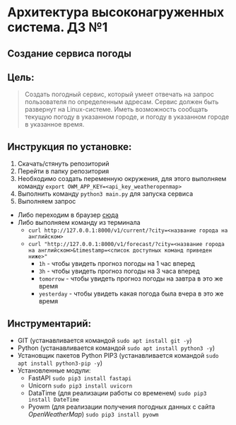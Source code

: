 # Архитектура высоконагруженных система. ДЗ №1
## Создание сервиса погоды


## Цель:
> Создать погодный сервис, который умеет отвечать на запрос пользователя по определенным адресам. Сервис должен быть развернут на Linux-системе. Иметь возможность сообщать текущую погоду в указанном городе, и погоду в указанном городе в указанное время.


## Инструкция по установке:
1. Скачать/стянуть репозиторий
1. Перейти в папку репозитория
1. Необходимо создать переменную окружения, для этого выполняем команду `export OWM_APP_KEY=<api_key_weatheropenmap>`
1. Выполнить команду `python3 main.py` для запуска сервиса
1. Выполняем запрос
  * Либо переходим в браузер [сюда](http://127.0.0.1:8000)
  * Либо выполняем команду из терминала 
    * `curl http://127.0.0.1:8000/v1/current/?city=<название города на английском>`
  	* `curl "http://127.0.0.1:8000/v1/forecast/?city=<название города на английском>&timestamp=<список доступных команд приведен ниже>"`
  	  * `1h` - чтобы увидеть прогноз погоды на 1 час вперед
  	  * `3h` - чтобы увидеть прогноз погоды на 3 часа вперед
  	  * `tomorrow` - чтобы увидеть прогноз погоды на завтра в это же время
  	  * `yesterday` - чтобы увидеть какая погода была вчера в это же время


## Инструментарий:
- GIT (устанавливается командой `sudo apt install git -y`)
- Python (устанавливается командой `sudo apt install python3 -y`)
- Установщик пакетов Python PIP3 (устанавливается командой `sudo apt install python3-pip -y`)
- Установленные модули:
	+ FastAPI `sudo pip3 install fastapi`
	+ Unicorn `sudo pip3 install uvicorn`
	+ DataTime (для реализации работы со временем) `sudo pip3 install DateTime`
	+ Pyowm (для реализации получения погодных данных с сайта _OpenWeatherMap_) `sudo pip3 install pyowm`

